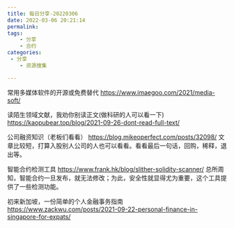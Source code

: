 ```yaml
---
title: 每日分享-20220306
date: 2022-03-06 20:21:14
permalink:
tags: 
    - 分享
    - 合约
categories:
 - 分享
    - 资源搜集

---
```



常用多媒体软件的开源或免费替代
https://www.imaegoo.com/2021/media-soft/

读陌生领域文献，我劝你别读正文(做科研的人可以看一下)
https://kaopubear.top/blog/2021-09-26-dont-read-full-text/

公司融资知识（老板们看看）
https://blog.mikeoperfect.com/posts/32098/
文章比较短，打算入股别人公司的人也可以看看。看看最后一句话，回购，稀释，退出等。

智能合约检测工具
https://www.frank.hk/blog/slither-solidity-scanner/
总所周知，智能合约一旦发布，就无法修改；为此，安全性就显得尤为重要，这个工具提供了一些检测功能。

初来新加坡，一份简单的个人金融事务指南
https://www.zackwu.com/posts/2021-09-22-personal-finance-in-singapore-for-expats/


